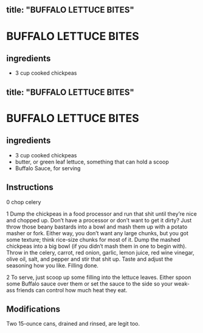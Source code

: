 

title: "BUFFALO LETTUCE BITES"
---
# BUFFALO LETTUCE BITES



## ingredients
* 3 cup cooked chickpeas 

title: "BUFFALO LETTUCE BITES"
---
# BUFFALO LETTUCE BITES



## ingredients
* 3 cup cooked chickpeas
* butter, or green leaf lettuce, something that can hold a scoop 
* Buffalo Sauce, for serving 



## Instructions
0 chop celery

1 Dump the chickpeas in a food processor and run that shit until they’re nice and chopped up. Don’t have a processor or don’t want to get it dirty? Just throw those beany bastards into a bowl and mash them up with a potato masher or fork. Either way, you don’t want any large chunks, but you got some texture; think rice-size chunks for most of it. Dump the mashed chickpeas into a big bowl (if you didn’t mash them in one to begin with). Throw in the celery, carrot, red onion, garlic, lemon juice, red wine vinegar, olive oil, salt, and pepper and stir that shit up. Taste and adjust the seasoning how you like. Filling done.

2 To serve, just scoop up some filling into the lettuce leaves. Either spoon some Buffalo sauce over them or set the sauce to the side so your weak-ass friends can control how much heat they eat.



## Modifications
Two 15-ounce cans, drained and rinsed, are legit too.




